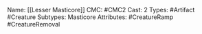 Name: [[Lesser Masticore]]
CMC: #CMC2
Cast: 2
Types: #Artifact #Creature
Subtypes: Masticore
Attributes: #CreatureRamp #CreatureRemoval 